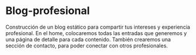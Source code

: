 # Blog-profesional
Construcción de un blog estático para compartir tus intereses y experiencia profesional. En el home, colocaremos todas las entradas que generemos y una página de detalle para cada contenido. También crearemos una sección de contacto, para poder conectar con otros profesionales.
